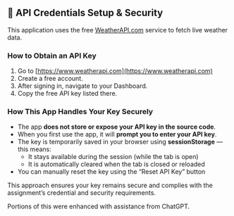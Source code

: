 ## 🔐 API Credentials Setup & Security

This application uses the free [WeatherAPI.com](https://www.weatherapi.com/) service to fetch live weather data.

### How to Obtain an API Key

1. Go to [https://www.weatherapi.com](https://www.weatherapi.com)
2. Create a free account.
3. After signing in, navigate to your Dashboard.
4. Copy the free API key listed there.

### How This App Handles Your Key Securely

- The app **does not store or expose your API key in the source code**.
- When you first use the app, it will **prompt you to enter your API key**.
- The key is temporarily saved in your browser using **sessionStorage** — this means:
  - It stays available during the session (while the tab is open)
  - It is automatically cleared when the tab is closed or reloaded
- You can manually reset the key using the “Reset API Key” button

This approach ensures your key remains secure and complies with the assignment’s credential and security requirements.

Portions of this were enhanced with assistance from ChatGPT.
